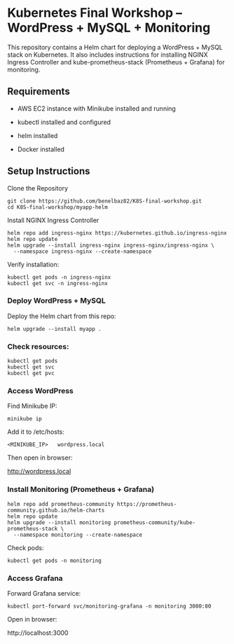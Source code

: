 # Kubernetes Final Workshop – WordPress + MySQL + Monitoring

This repository contains a Helm chart for deploying a WordPress + MySQL stack on Kubernetes.
It also includes instructions for installing NGINX Ingress Controller and kube-prometheus-stack (Prometheus + Grafana) for monitoring.

## Requirements

- AWS EC2 instance with Minikube installed and running

- kubectl installed and configured

- helm installed

- Docker installed 

## Setup Instructions
Clone the Repository
```
git clone https://github.com/benelbaz82/K8S-final-workshop.git
cd K8S-final-workshop/myapp-helm
```
Install NGINX Ingress Controller
```
helm repo add ingress-nginx https://kubernetes.github.io/ingress-nginx
helm repo update
helm upgrade --install ingress-nginx ingress-nginx/ingress-nginx \
  --namespace ingress-nginx --create-namespace
```

Verify installation:
```
kubectl get pods -n ingress-nginx
kubectl get svc -n ingress-nginx
```
### Deploy WordPress + MySQL

Deploy the Helm chart from this repo:
```
helm upgrade --install myapp .
```

### Check resources:
```
kubectl get pods
kubectl get svc
kubectl get pvc
```
### Access WordPress

Find Minikube IP:
```
minikube ip
```

Add it to /etc/hosts:
```
<MINIKUBE_IP>   wordpress.local
```

Then open in browser:

http://wordpress.local

### Install Monitoring (Prometheus + Grafana)
```
helm repo add prometheus-community https://prometheus-community.github.io/helm-charts
helm repo update
helm upgrade --install monitoring prometheus-community/kube-prometheus-stack \
  --namespace monitoring --create-namespace
```

Check pods:
```
kubectl get pods -n monitoring
```
### Access Grafana

Forward Grafana service:
```
kubectl port-forward svc/monitoring-grafana -n monitoring 3000:80
```

Open in browser:

http://localhost:3000


